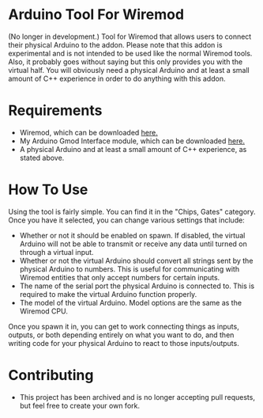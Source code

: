 # Arduino Tool For Wiremod
 (No longer in development.) Tool for Wiremod that allows users to connect their physical Arduino to the addon. Please note that this addon is experimental and is not intended to be used like the normal Wiremod tools. Also, it probably goes without saying but this only provides you with the virtual half. You will obviously need a physical Arduino and at least a small amount of C++ experience in order to do anything with this addon.

# Requirements
 - Wiremod, which can be downloaded [here.](https://steamcommunity.com/sharedfiles/filedetails/?id=160250458)
 - My Arduino Gmod Interface module, which can be downloaded [here.](https://github.com/LambdaGaming/ArduinoGmodInterface)
 - A physical Arduino and at least a small amount of C++ experience, as stated above.

# How To Use
 Using the tool is fairly simple. You can find it in the "Chips, Gates" category. Once you have it selected, you can change various settings that include:
 - Whether or not it should be enabled on spawn. If disabled, the virtual Arduino will not be able to transmit or receive any data until turned on through a virtual input.
 - Whether or not the virtual Arduino should convert all strings sent by the physical Arduino to numbers. This is useful for communicating with Wiremod entities that only accept numbers for certain inputs.
 - The name of the serial port the physical Arduino is connected to. This is required to make the virtual Arduino function properly.
 - The model of the virtual Arduino. Model options are the same as the Wiremod CPU.

 Once you spawn it in, you can get to work connecting things as inputs, outputs, or both depending entirely on what you want to do, and then writing code for your physical Arduino to react to those inputs/outputs.

# Contributing
 - This project has been archived and is no longer accepting pull requests, but feel free to create your own fork.
